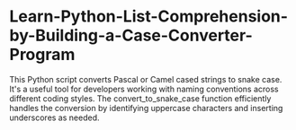 # Learn-Python-List-Comprehension-by-Building-a-Case-Converter-Program
This Python script converts Pascal or Camel cased strings to snake case. It's a useful tool for developers working with naming conventions across different coding styles. The convert_to_snake_case function efficiently handles the conversion by identifying uppercase characters and inserting underscores as needed.
